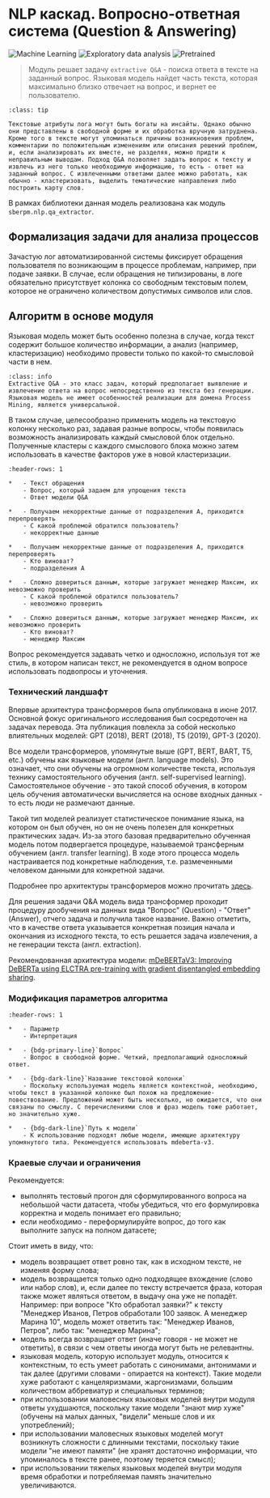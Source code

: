 # NLP каскад. Вопросно-ответная система (Question & Answering)

![Machine Learning](https://img.shields.io/badge/Machine%20Learning-indianred?style=for-the-badge) ![Exploratory data analysis](https://img.shields.io/badge/Exploratory%20data%20analysis-steelblue?style=for-the-badge) ![Pretrained](https://img.shields.io/badge/Pretrained-gray?style=for-the-badge)

> Модуль решает задачу `extractive Q&A` - поиска ответа в тексте на заданный вопрос. Языковая модель найдет часть текста, которая максимально близко отвечает на вопрос, и вернет ее пользователю.

`````{admonition} Идея для анализа бизнес-процесса
:class: tip

Текстовые атрибуты лога могут быть богаты на инсайты. Однако обычно они представлены в свободной форме и их обработка вручную затруднена. Кроме того в тексте могут упоминаться причины возникновения проблем, комментарии по положительным изменениям или описания решений проблем, и, если анализировать их вместе, не разделяя, можно придти к неправильным выводам. Подход Q&A позволяет задать вопрос к тексту и извлечь из него только необходимую информацию, то есть - ответ на заданный вопрос. С извлеченными ответами далее можно работать, как обычно - кластеризовать, выделить тематические направления либо построить карту слов.

`````

В рамках библиотеки данная модель реализована как модуль `sberpm.nlp.qa_extractor`.

## Формализация задачи для анализа процессов

Зачастую лог автоматизированной системы фиксирует обращения пользователя по возникающим в процессе проблемам, например, при подаче заявки. В случае, если обращения не типизированы, в логе обязательно присутствует колонка со свободным текстовым полем, которое не ограничено количеством допустимых символов или слов.

## Алгоритм в основе модуля

Языковая модель может быть особенно полезна в случае, когда текст содержит большое количество информации, а анализ (например, кластеризацию) необходимо провести только по какой-то смысловой части в нем. 


`````{admonition} Extractive Q&A
:class: info
Extractive Q&A - это класс задач, который предполагает выявление и извлечение ответа на вопрос непосредственно из текста без генерации. Языковая модель не имеет особенностей реализации для домена Process Mining, является универсальной.

`````

В таком случае, целесообразно применить модель на текстовую колонку несколько раз, задавая разные вопросы, чтобы появилась возможность анализировать каждый смысловой блок отдельно.
Полученные кластеры с каждого смыслового блока можно затем использовать в качестве факторов уже в новой кластеризации.

``` {list-table}  Пример использования Q&A
:header-rows: 1

*   - Текст обращения
    - Вопрос, который задаем для упрощения текста
    - Ответ модели Q&A
   
*   - Получаем некорректные данные от подразделения А, приходится перепроверять
    - С какой проблемой обратился пользователь?
    - некорректные данные

*   - Получаем некорректные данные от подразделения А, приходится перепроверять
    - Кто виноват?
    - подразделения А

*   - Сложно довериться данным, которые загружает менеджер Максим, их невозможно проверить
    - С какой проблемой обратился пользователь?
    - невозможно проверить

*   - Сложно довериться данным, которые загружает менеджер Максим, их невозможно проверить
    - Кто виноват?
    - менеджер Максим

```

Вопрос рекомендуется задавать четко и односложно, используя тот же стиль, в котором написан текст, не рекомендуется в одном вопросе использовать подвопросы и уточнения.

### Технический ландшафт

Впервые архитектура трансформеров была опубликована в июне 2017. Основной фокус оригинального исследования был сосредоточен на задачах перевода. Эта публикация повлекла за собой несколько влиятельных моделей: GPT (2018), BERT (2018), T5 (2019), GPT-3 (2020).

Все модели трансформеров, упомянутые выше (GPT, BERT, BART, T5, etc.) обучены как языковые модели (англ. language models). Это означает, что они обучены на огромном количестве текста, используя технику самостоятельного обучения (англ. self-supervised learning). Самостоятельное обучение - это такой способ обучения, в котором цель обучения автоматически вычисляется на основе входных данных - то есть люди не размечают данные.

Такой тип моделей реализует статистическое понимание языка, на котором он был обучен, но он не очень полезен для конкретных практических задач. Из-за этого базовая предварительно обученная модель потом подвергается процедуре, называемой трансферным обучением (англ. transfer learning). В ходе этого процесса модель настраивается под конкретные наблюдения, т.е. размеченными человеком данными для конкретной задачи.

Подробнее про архитектуры трансформеров можно прочитать [здесь](https://huggingface.co/learn/nlp-course/ru/chapter1/4).

Для решения задачи Q&A модель вида трансформер проходит процедуру дообучения на данных вида "Вопрос" (Question) - "Ответ" (Answer), отчего задача и получила такое название. Важно отметить, что в качестве ответа указывается конкретная позиция начала и окончания из исходного текста, то есть решается задача извлечения, а не генерации текста (англ. extraction).

Рекомендованная архитектура модели: [mDeBERTaV3: Improving DeBERTa using ELCTRA pre-training with gradient disentangled embedding sharing](https://arxiv.org/pdf/2111.09543v4).

### Модификация параметров алгоритма

``` {list-table} Параметры модели
:header-rows: 1

*   - Параметр
    - Интерпретация 
   
*   - {bdg-primary-line}`Вопрос`
    - Вопрос в свободной форме. Четкий, предполагающий односложный ответ.
      
*   - {bdg-dark-line}`Название текстовой колонки`
    - Поскольку используемая модель является контекстной, необходимо, чтобы текст в указанной колонке был похож на предложение-повествование. Предложений может быть несколько, но ожидается, что они связаны по смыслу. С перечислениями слов и фраз модель тоже работает, но значительно хуже.  

*   - {bdg-dark-line}`Путь к модели`
    - К использованию подходят любые модели, имеющие архитектуру упомянутого типа. Рекомендуется использовать mdeberta-v3.
```

### Краевые случаи и ограничения

Рекомендуется:

* выполнять тестовый прогон для сформулированного вопроса на небольшой части датасета, чтобы убедиться, что его формулировка корректна и модель понимает его правильно;
* если необходимо - переформулируйте вопрос, до того как выполните запуск на полном датасете;

Стоит иметь в виду, что:

* модель возвращает ответ ровно так, как в исходном тексте, не изменяя форму слова;
* модель возвращается только одно подходящее вхождение (слово или набор слов), и, если далее по тексту встречается фраза, которая также может являться ответом, в выдачу она уже не попадёт. Например: при вопросе "Кто обработал заявки?" к тексту "Менеджер Иванов, Петров обработали 100 заявок. А менеджер Марина 10", модель может ответить так: "Менеджер Иванов, Петров", либо так: "менеджер Марина";
* модель всегда возвращает ответ (иначе говоря - не может не ответить), в связи с чем ответы иногда могут быть не релевантны.
* языковая модель, которую использует модуль, относится к контекстным, то есть умеет работать с синонимами, антонимами и так далее (другими словами - опирается на контекст). Такие модели хуже работают с канцеляризмами, жаргонизмами, большим количеством аббревиатур и специальных терминов;
* при использовании маловесных языковых моделей внутри модуля ответы ухудшаются, поскольку такие модели "знают мир хуже" (обучены на малых данных, "видели" меньше слов и их употреблений);
* при использовании маловесных языковых моделей могут возникнуть сложности с длинными текстами, поскольку такие модели "не имеют памяти" (не хранят достаточно информации, что упоминалось в тексте ранее, поэтому теряется смысл);
* при использовании тяжелых языковых моделей внутри модуля время обработки и потребляемая память значительно увеличиваются.
